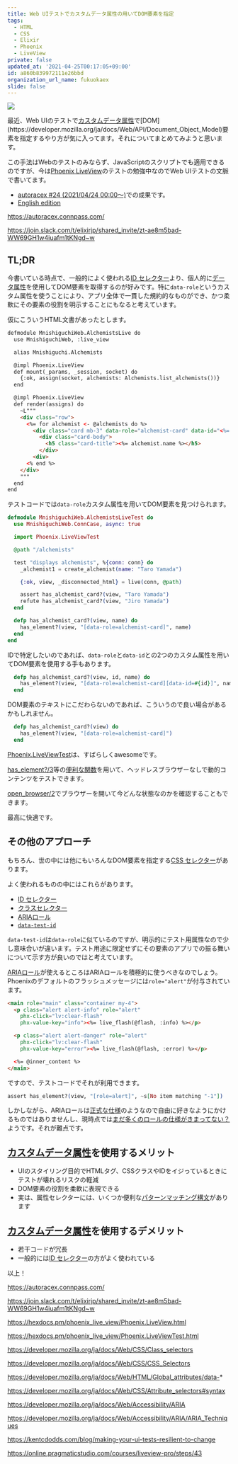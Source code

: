 ```yaml
---
title: Web UIテストでカスタムデータ属性の用いてDOM要素を指定
tags:
  - HTML
  - CSS
  - Elixir
  - Phoenix
  - LiveView
private: false
updated_at: '2021-04-25T00:17:05+09:00'
id: a860b839972111e26bbd
organization_url_name: fukuokaex
slide: false
---
```

![](https://qiita-image-store.s3.ap-northeast-1.amazonaws.com/0/82804/c6c7b9f4-335f-207f-5909-9bfa0423ab99.png)

最近、Web UIのテストで[カスタムデータ属性](https://developer.mozilla.org/ja/docs/Web/HTML/Global_attributes/data-*)で[DOM](https://developer.mozilla.org/ja/docs/Web/API/Document_Object_Model)要素を指定するやり方が気に入ってます。それについてまとめてみようと思います。

この手法はWebのテストのみならず、JavaScriptのスクリプトでも適用できるのですが、今は[Phoenix LiveView](https://github.com/phoenixframework/phoenix_live_view)のテストの勉強中なのでWeb UIテストの文脈で書いてます。

- [autoracex #24 (2021/04/24 00:00〜)](https://autoracex.connpass.com/event/211239/)での成果です。
- [English edition](https://dev.to/mnishiguchi/finding-dom-element-by-data-role-in-phoenix-liveview-testing-1i7f)

https://autoracex.connpass.com/

https://join.slack.com/t/elixirjp/shared_invite/zt-ae8m5bad-WW69GH1w4iuafm1tKNgd~w

## TL;DR

今書いている時点で、一般的によく使われる[ID セレクター](https://developer.mozilla.org/ja/docs/Web/CSS/ID_selectors)より、個人的に[データ属性](https://developer.mozilla.org/ja/docs/Learn/HTML/Howto/Use_data_attributes)を使用してDOM要素を取得するのが好みです。特に`data-role`というカスタム属性を使うことにより、アプリ全体で一貫した規約的なものができ、かつ柔軟にその要素の役割を明示することにもなると考えています。

仮にこういうHTML文書があったとします。

```html
defmodule MnishiguchiWeb.AlchemistsLive do
  use MnishiguchiWeb, :live_view

  alias Mnishiguchi.Alchemists

  @impl Phoenix.LiveView
  def mount(_params, _session, socket) do
    {:ok, assign(socket, alchemists: Alchemists.list_alchemists())}
  end

  @impl Phoenix.LiveView
  def render(assigns) do
    ~L"""
    <div class="row">
      <%= for alchemist <- @alchemists do %>
        <div class="card mb-3" data-role="alchemist-card" data-id="<%= alchemist.id %>">
          <div class="card-body">
            <h5 class="card-title"><%= alchemist.name %></h5>
          </div>
        <div>
      <% end %>
    </div>
    """
  end
end
```

テストコードでは`data-role`カスタム属性を用いてDOM要素を見つけられます。

```elixir
defmodule MnishiguchiWeb.AlchemistsLiveTest do
  use MnishiguchiWeb.ConnCase, async: true

  import Phoenix.LiveViewTest

  @path "/alchemists"

  test "displays alchemists", %{conn: conn} do
    _alchemist1 = create_alchemist(name: "Taro Yamada")

    {:ok, view, _disconnected_html} = live(conn, @path)

    assert has_alchemist_card?(view, "Taro Yamada")
    refute has_alchemist_card?(view, "Jiro Yamada")
  end

  defp has_alchemist_card?(view, name) do
    has_element?(view, "[data-role=alchemist-card]", name)
  end
end
```

IDで特定したいのであれば、`data-role`と`data-id`との2つのカスタム属性を用いてDOM要素を使用する手もあります。

```elixir
  defp has_alchemist_card?(view, id, name) do
    has_element?(view, "[data-role=alchemist-card][data-id=#{id}]", name)
  end
```

DOM要素のテキストにこだわらないのであれば、こういうので良い場合があるかもしれません。

```elixir
  defp has_alchemist_card?(view) do
    has_element?(view, "[data-role=alchemist-card]")
  end
```

[Phoenix.LiveViewTest](https://hexdocs.pm/phoenix_live_view/Phoenix.LiveViewTest.html)は、すばらしくawesomeです。

[has_element?/3](https://hexdocs.pm/phoenix_live_view/Phoenix.LiveViewTest.html#has_element?/3)等の[便利な関数](https://hexdocs.pm/phoenix_live_view/Phoenix.LiveViewTest.html#functions)を用いて、ヘッドレスブラウザーなしで動的コンテンツをテストできます。

[open_browser/2](https://hexdocs.pm/phoenix_live_view/Phoenix.LiveViewTest.html#open_browser/2)でブラウザーを開いて今どんな状態なのかを確認することもできます。

最高に快適です。

## その他のアプローチ

もちろん、世の中には他にもいろんなDOM要素を指定する[CSS セレクター](https://developer.mozilla.org/ja/docs/Web/CSS/CSS_Selectors)があります。

よく使われるものの中にはこれらがあります。

- [ID セレクター](https://developer.mozilla.org/ja/docs/Web/CSS/ID_selectors)
- [クラスセレクター](https://developer.mozilla.org/ja/docs/Web/CSS/Class_selectors)
- [ARIAロール](https://developer.mozilla.org/ja/docs/Web/Accessibility/ARIA/ARIA_Techniques)
- [`data-test-id`](https://kentcdodds.com/blog/making-your-ui-tests-resilient-to-change)

`data-test-id`は`data-role`に似ているのですが、明示的にテスト用属性なので少し意味合いが違います。テスト用途に限定せずにその要素のアプリでの振る舞いについて示す方が良いのではと考えています。

[ARIAロール](https://developer.mozilla.org/ja/docs/Web/Accessibility/ARIA/ARIA_Techniques)が使えるところはARIAロールを積極的に使うべきなのでしょう。Phoenixのデフォルトのフラッシュメッセージには`role="alert"`が付与されています。

```html
<main role="main" class="container my-4">
  <p class="alert alert-info" role="alert"
    phx-click="lv:clear-flash"
    phx-value-key="info"><%= live_flash(@flash, :info) %></p>

  <p class="alert alert-danger" role="alert"
    phx-click="lv:clear-flash"
    phx-value-key="error"><%= live_flash(@flash, :error) %></p>

  <%= @inner_content %>
</main>
```

ですので、テストコードでそれが利用できます。

```elixir
assert has_element?(view, "[role=alert]", ~s[No item matching "-1"])
```

しかしながら、ARIAロールは[正式な仕様](https://www.w3.org/standards/webdesign/accessibility)のようなので自由に好きなようにかけるものではありませんし、現時点では[まだ多くのロールの仕様がきまってない？](https://developer.mozilla.org/ja/docs/Web/Accessibility/ARIA/ARIA_Techniques)ようです。それが難点です。

## [カスタムデータ属性](https://developer.mozilla.org/ja/docs/Web/HTML/Global_attributes/data-*)を使用するメリット

- UIのスタイリング目的でHTMLタグ、CSSクラスやIDをイジっているときにテストが壊れるリスクの軽減
- DOM要素の役割を柔軟に表現できる
- 実は、属性セレクターには、いくつか便利な[パターンマッチング構文](https://developer.mozilla.org/ja/docs/Web/CSS/Attribute_selectors#syntax)があります

## [カスタムデータ属性](https://developer.mozilla.org/ja/docs/Web/HTML/Global_attributes/data-*)を使用するデメリット

- 若干コードが冗長
- 一般的には[ID セレクター](https://developer.mozilla.org/ja/docs/Web/CSS/ID_selectors)の方がよく使われている

以上！

https://autoracex.connpass.com/

https://join.slack.com/t/elixirjp/shared_invite/zt-ae8m5bad-WW69GH1w4iuafm1tKNgd~w

https://hexdocs.pm/phoenix_live_view/Phoenix.LiveView.html

https://hexdocs.pm/phoenix_live_view/Phoenix.LiveViewTest.html

https://developer.mozilla.org/ja/docs/Web/CSS/Class_selectors

https://developer.mozilla.org/ja/docs/Web/CSS/CSS_Selectors

https://developer.mozilla.org/ja/docs/Web/HTML/Global_attributes/data-*

https://developer.mozilla.org/ja/docs/Web/CSS/Attribute_selectors#syntax

https://developer.mozilla.org/ja/docs/Web/Accessibility/ARIA

https://developer.mozilla.org/ja/docs/Web/Accessibility/ARIA/ARIA_Techniques

https://kentcdodds.com/blog/making-your-ui-tests-resilient-to-change

https://online.pragmaticstudio.com/courses/liveview-pro/steps/43
